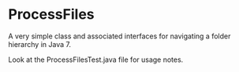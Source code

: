 ProcessFiles
============

A very simple class and associated interfaces for navigating a folder hierarchy in Java 7.

Look at the ProcessFilesTest.java file for usage notes.
